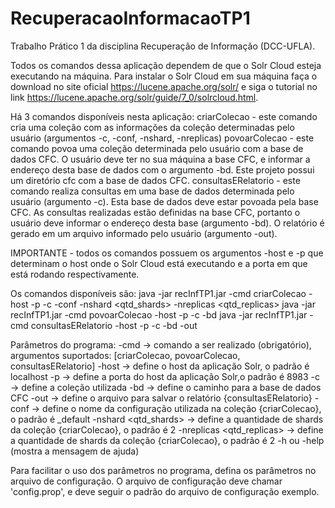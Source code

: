 # RecuperacaoInformacaoTP1
Trabalho Prático 1 da disciplina Recuperação de Informação (DCC-UFLA). 

Todos os comandos dessa aplicação dependem de que o Solr Cloud esteja executando na máquina.
Para instalar o Solr Cloud em sua máquina faça o download no site oficial https://lucene.apache.org/solr/ e siga o tutorial no link https://lucene.apache.org/solr/guide/7_0/solrcloud.html.

Há 3 comandos disponíveis nesta aplicação:
	criarColecao - este comando cria uma coleção com as informações da coleção determinadas pelo usuário (argumentos -c, -conf, -nshard, -nreplicas)
	povoarColecao - este comando povoa uma coleção determinada pelo usuário com a base de dados CFC. O usuário deve ter no sua máquina a base CFC, e informar a endereço desta base de dados com o argumento -bd. Este projeto possui um diretório cfc com a base de dados CFC.
	consultasERelatorio - este comando realiza consultas em uma base de dados determinada pelo usuário (argumento -c). Esta base de dados deve estar povoada pela base CFC. As consultas realizadas estão definidas na base CFC, portanto o usuário deve informar o endereço desta base (argumento -bd). O relatório é gerado em um arquivo informado pelo usuário (argumento -out).


IMPORTANTE - todos os comandos possuem os argumentos -host e -p que determinam o host onde o Solr Cloud está executando e a porta em que está rodando respectivamente.



Os comandos disponíveis são:
java -jar recInfTP1.jar -cmd criarColecao -host <host> -p <porta> -c <colecao> -conf <configuracao> -nshard <qtd_shards> -nreplicas <qtd_replicas>
java -jar recInfTP1.jar -cmd povoarColecao -host <host> -p <porta> -c <colecao> -bd <baseCFC>
java -jar recInfTP1.jar -cmd consultasERelatorio -host <host> -p <porta> -c <colecao> -bd <baseCFC> -out <arquivo>

Parâmetros do programa:
-cmd <arg> -> comando a ser realizado (obrigatório), argumentos suportados: [criarColecao, povoarColecao, consultasERelatorio]
-host <host> -> define o host da aplicação Solr, o padrão é localhost
-p <porta> -> define a porta do host da aplicação Solr,o padrão é 8983
-c <colecao> -> define a coleção utilizada
-bd <baseCFC> -> define o caminho para a base de dados CFC
-out <arquivo> -> define o arquivo para salvar o relatório {consultasERelatorio}
-conf <configuracao> -> define o nome da configuração utilizada na coleção {criarColecao}, o padrão é _default
-nshard <qtd_shards> -> define a quantidade de shards da coleção {criarColecao}, o padrão é 2
-nreplicas <qtd_replicas> -> define a quantidade de shards da coleção {criarColecao}, o padrão é 2
-h ou -help (mostra a mensagem de ajuda)

Para facilitar o uso dos parâmetros no programa, defina os parâmetros no arquivo de configuração.
O arquivo de configuração deve chamar 'config.prop', e deve seguir o padrão do arquivo de configuração exemplo.
